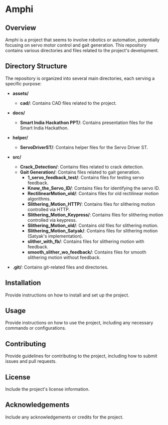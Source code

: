 # Amphi

## Overview

Amphi is a project that seems to involve robotics or automation, potentially focusing on servo motor control and gait generation. This repository contains various directories and files related to the project's development.

## Directory Structure

The repository is organized into several main directories, each serving a specific purpose:

- **assets/**
  - **cad/**: Contains CAD files related to the project.

- **docs/**
  - **Smart India Hackathon PPT/**: Contains presentation files for the Smart India Hackathon.

- **helper/**
  - **ServoDriverST/**: Contains helper files for the Servo Driver ST.

- **src/**
  - **Crack_Detection/**: Contains files related to crack detection.
  - **Gait Generation/**: Contains files related to gait generation.
    - **1_servo_feedback_test/**: Contains files for testing servo feedback.
    - **Know_the_Servo_ID/**: Contains files for identifying the servo ID.
    - **RectilinearMotion_old/**: Contains files for old rectilinear motion algorithms.
    - **Slithering_Motion_HTTP/**: Contains files for slithering motion controlled via HTTP.
    - **Slithering_Motion_Keypress/**: Contains files for slithering motion controlled via keypress.
    - **Slithering_Motion_old/**: Contains old files for slithering motion.
    - **Slithering_Motion_Satyak/**: Contains files for slithering motion (Satyak's implementation).
    - **slither_with_fb/**: Contains files for slithering motion with feedback.
    - **smooth_slither_wo_feedback/**: Contains files for smooth slithering motion without feedback.

- **.git/**: Contains git-related files and directories.

## Installation

Provide instructions on how to install and set up the project.

## Usage

Provide instructions on how to use the project, including any necessary commands or configurations.

## Contributing

Provide guidelines for contributing to the project, including how to submit issues and pull requests.

## License

Include the project's license information.

## Acknowledgements

Include any acknowledgements or credits for the project.
